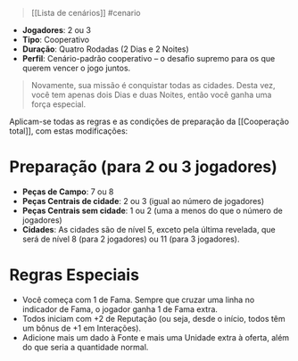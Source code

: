 > [[Lista de cenários]] #cenario

- **Jogadores**: 2 ou 3
- **Tipo**: Cooperativo
- **Duração**: Quatro Rodadas (2 Dias e 2 Noites)
- **Perfil**: Cenário-padrão cooperativo – o desafio supremo para os que querem vencer o jogo juntos.

> Novamente, sua missão é conquistar todas as cidades. Desta vez, você tem apenas dois Dias e duas Noites, então você ganha uma força especial.

Aplicam-se todas as regras e as condições de preparação da [[Cooperação total]], com estas modificações:
# Preparação (para 2 ou 3 jogadores)
- **Peças de Campo**: 7 ou 8
- **Peças Centrais de cidade**: 2 ou 3 (igual ao número de jogadores)
- **Peças Centrais sem cidade**: 1 ou 2 (uma a menos do que o número de jogadores)
- **Cidades**: As cidades são de nível 5, exceto pela última revelada, que será de nível 8 (para 2 jogadores) ou 11 (para 3 jogadores).
# Regras Especiais
- Você começa com 1 de Fama. Sempre que cruzar uma linha no indicador de Fama, o jogador ganha 1 de Fama extra.
- Todos iniciam com +2 de Reputação (ou seja, desde o início, todos têm um bônus de +1 em Interações).
- Adicione mais um dado à Fonte e mais uma Unidade extra à oferta, além do que seria a quantidade normal.